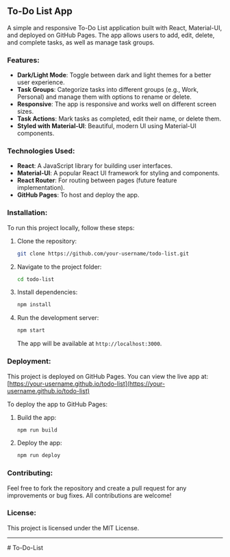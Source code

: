 **To-Do List App**
---

A simple and responsive To-Do List application built with React, Material-UI, and deployed on GitHub Pages. The app allows users to add, edit, delete, and complete tasks, as well as manage task groups.

### Features:
- **Dark/Light Mode**: Toggle between dark and light themes for a better user experience.
- **Task Groups**: Categorize tasks into different groups (e.g., Work, Personal) and manage them with options to rename or delete.
- **Responsive**: The app is responsive and works well on different screen sizes.
- **Task Actions**: Mark tasks as completed, edit their name, or delete them.
- **Styled with Material-UI**: Beautiful, modern UI using Material-UI components.

### Technologies Used:
- **React**: A JavaScript library for building user interfaces.
- **Material-UI**: A popular React UI framework for styling and components.
- **React Router**: For routing between pages (future feature implementation).
- **GitHub Pages**: To host and deploy the app.

### Installation:
To run this project locally, follow these steps:

1. Clone the repository:
   ```bash
   git clone https://github.com/your-username/todo-list.git
   ```

2. Navigate to the project folder:
   ```bash
   cd todo-list
   ```

3. Install dependencies:
   ```bash
   npm install
   ```

4. Run the development server:
   ```bash
   npm start
   ```

   The app will be available at `http://localhost:3000`.

### Deployment:
This project is deployed on GitHub Pages. You can view the live app at:
[https://your-username.github.io/todo-list](https://your-username.github.io/todo-list)

To deploy the app to GitHub Pages:

1. Build the app:
   ```bash
   npm run build
   ```

2. Deploy the app:
   ```bash
   npm run deploy
   ```

### Contributing:
Feel free to fork the repository and create a pull request for any improvements or bug fixes. All contributions are welcome!

### License:
This project is licensed under the MIT License.

---
#   T o - D o - L i s t 
 
 

